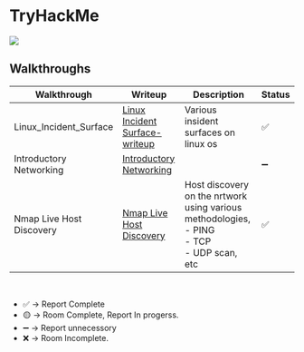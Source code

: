 # TryHackMe
![](/assets/Profile.png)

## Walkthroughs
|         Walkthrough           |                Writeup                                    |            Description              | Status |
|-------------------------------|-----------------------------------------------------------|-------------------------------------|--------|
| Linux_Incident_Surface        | [Linux Incident Surface-writeup](./Linux_Incident_Surface) | Various insident surfaces on linux os |   ✅   |
| Introductory Networking       | [Introductory Networking](./IntroductoryNetworking)        |					                              |   ➖   |
| Nmap Live Host Discovery      | [Nmap Live Host Discovery](./Nmap_Live_Host_Discovery)     | Host discovery on the nrtwork using various methodologies, <br> - PING <br> - TCP <br> - UDP scan, etc |✅ |

<br>

- ✅ -> Report Complete
- 🟡 -> Room Complete, Report In progerss.
- ➖  -> Report unnecessory
- ❌ -> Room Incomplete.

